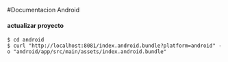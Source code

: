 #Documentacion Android
#### actualizar proyecto
````
$ cd android
$ curl "http://localhost:8081/index.android.bundle?platform=android" -o "android/app/src/main/assets/index.android.bundle"
````
